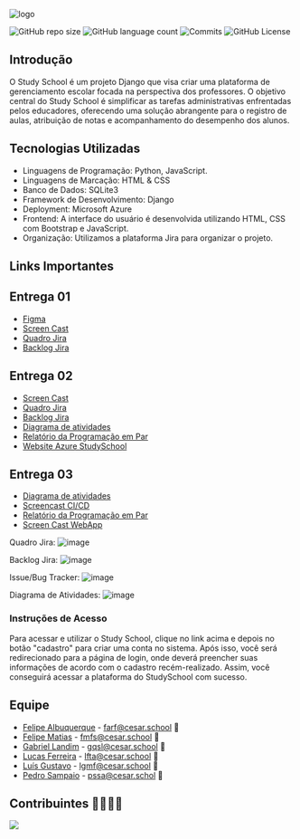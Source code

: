 ![logo](https://github.com/Gabrielqlandim/StudySchool-Projeto/assets/74963264/6199a50d-b9e4-4757-beff-8286072e2e08)



![GitHub repo size](https://img.shields.io/github/repo-size/Gabrielqlandim/StudySchool-Projeto?style=flat)
![GitHub language count](https://img.shields.io/github/languages/count/Gabrielqlandim/StudySchool-Projeto?style=flat&logo=python)
![Commits](https://img.shields.io/github/commit-activity/t/Gabrielqlandim/StudySchool-Projeto?style=flat&logo=github)
![GitHub License](https://img.shields.io/github/license/Gabrielqlandim/StudySchool-Projeto)

## Introdução
O Study School é um projeto Django que visa criar uma plataforma de gerenciamento escolar focada na perspectiva dos professores. O objetivo central do Study School é simplificar as tarefas administrativas enfrentadas pelos educadores, oferecendo uma solução abrangente para o registro de aulas, atribuição de notas e acompanhamento do desempenho dos alunos.

## Tecnologias Utilizadas
- Linguagens de Programação: Python, JavaScript.
- Linguagens de Marcação: HTML & CSS 
- Banco de Dados: SQLite3
- Framework de Desenvolvimento: Django
- Deployment: Microsoft Azure
- Frontend: A interface do usuário é desenvolvida utilizando HTML, CSS com Bootstrap e JavaScript.
- Organização: Utilizamos a plataforma Jira para organizar o projeto.

## Links Importantes

## Entrega 01
- [Figma](https://www.figma.com/file/FCG2dbTLWFr8CjhgWggdRB/Study-School?type=design&node-id=0%3A1&mode=design&t=UFXgLshoyp2FbmAq-1)
- [Screen Cast]( https://youtu.be/VUmMxBbVBKc )
- [Quadro Jira](https://zibec.atlassian.net/jira/software/projects/CEBIZ/boards/2?atlOrigin=eyJpIjoiNWE5YjNhNmM4NjI1NDBlM2FhMjllZDU5NTFhOTYxYmMiLCJwIjoiaiJ9)
- [Backlog Jira](https://zibec.atlassian.net/jira/software/projects/CEBIZ/boards/2/backlog?atlOrigin=eyJpIjoiOWQxZjk5OWVjOGNjNGMzYzhlOTFlNGIzMmNmNzQ1ZTAiLCJwIjoiaiJ9)

## Entrega 02
- [Screen Cast](https://youtu.be/aghYdCQT0us)
- [Quadro Jira](https://zibec.atlassian.net/jira/software/projects/CEBIZ/boards/2?atlOrigin=eyJpIjoiNWE5YjNhNmM4NjI1NDBlM2FhMjllZDU5NTFhOTYxYmMiLCJwIjoiaiJ9)
- [Backlog Jira](https://zibec.atlassian.net/jira/software/projects/CEBIZ/boards/2/backlog?atlOrigin=eyJpIjoiOWQxZjk5OWVjOGNjNGMzYzhlOTFlNGIzMmNmNzQ1ZTAiLCJwIjoiaiJ9)
- [Diagrama de atividades](https://drive.google.com/file/d/1oSLXnrXqSW-eNy4NOCYjdf2zKC5ROQ9V/view?usp=sharing)
- [Relatório da Programação em Par](https://docs.google.com/document/d/16EpwHZ0OlmUOi7epajKD1i2yXCiQcODgXIGaLA9vPCc/edit?usp=sharing)
- [Website Azure StudySchool](https://studyschool.azurewebsites.net/)

## Entrega 03
- [Diagrama de atividades](https://miro.com/app/board/uXjVKMDPzF4=/?share_link_id=958191478717)
- [Screencast CI/CD](https://youtu.be/siPAkdh2xdk)
- [Relatório da Programação em Par](https://docs.google.com/document/d/16EpwHZ0OlmUOi7epajKD1i2yXCiQcODgXIGaLA9vPCc/edit?usp=sharing)
- [Screen Cast WebApp](https://youtu.be/W0hakyg9Wwg)

Quadro Jira:
![image](https://github.com/Gabrielqlandim/StudySchool-Projeto/assets/142418286/60e5539e-a176-4c3e-ada3-ea2148485e83)

Backlog Jira: 
![image](https://github.com/Gabrielqlandim/StudySchool-Projeto/assets/142418286/6f0045b7-b862-4b34-a463-ed599654ad0c)

Issue/Bug Tracker:
![image](https://github.com/Gabrielqlandim/StudySchool-Projeto/assets/142418286/195d3463-d627-4c90-b72d-79de26c99114)

Diagrama de Atividades:
![image](https://github.com/Gabrielqlandim/StudySchool-Projeto/assets/142418286/fc079f6c-844d-48c5-832d-1e01b1d4124d)


### Instruções de Acesso
Para acessar e utilizar o Study School, clique no link acima e depois no botão "cadastro" para criar uma conta no sistema. Após isso, você será redirecionado para a página de login, onde deverá preencher suas informações de acordo com o cadastro recém-realizado. Assim, você conseguirá acessar a plataforma do StudySchool com sucesso.

## Equipe
- [Felipe Albuquerque](https://github.com/FelipeARFranca) - farf@cesar.school 📩
- [Felipe Matias](https://github.com/Zibec) - fmfs@cesar.school 📩
- [Gabriel Landim](https://github.com/Gabrielqlandim) - gqsl@cesar.school 📩
- [Lucas Ferreira](https://github.com/seconds4decay) - lfta@cesar.school 📩
- [Luís Gustavo](https://github.com/Luis-Gustavo-Melo) - lgmf@cesar.school 📩
- [Pedro Sampaio](https://github.com/PedrooSam) - pssa@cesar.schol 📩

## Contribuintes 👨‍👩‍👧‍👦
<a href="https://github.com/Gabrielqlandim/fds-projeto/graphs/contributors">
  <img src="https://contrib.rocks/image?repo=Gabrielqlandim/fds-projeto" />
</a>
